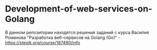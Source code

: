 # Development-of-web-services-on-Golang

В данном репозитории находятся решения заданий с курса Василия Романова "Разработка веб-сервисов на Golang (Go)" - https://stepik.org/course/187490/info
